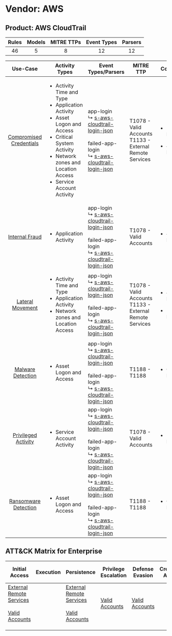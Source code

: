 Vendor: AWS
===========
Product: AWS CloudTrail
-----------------------
| Rules | Models | MITRE TTPs | Event Types | Parsers |
|:-----:|:------:|:----------:|:-----------:|:-------:|
|  46   |   5    |     8      |     12      |   12    |

|                                 Use-Case                                  | Activity Types                                                                                                                                                                                                    | Event Types/Parsers                                                                                                                                                                                                               | MITRE TTP                                                      | Content                                              |
|:-------------------------------------------------------------------------:| ----------------------------------------------------------------------------------------------------------------------------------------------------------------------------------------------------------------- | --------------------------------------------------------------------------------------------------------------------------------------------------------------------------------------------------------------------------------- | -------------------------------------------------------------- | ---------------------------------------------------- |
| [Compromised Credentials](../UseCases/usecase_compromised_credentials.md) | <ul><li>Activity Time  and Type</li><li>Application Activity</li><li>Asset Logon and Access</li><li>Critical System Activity</li><li>Network zones and Location Access</li><li>Service Account Activity</li></ul> |  app-login<br> ↳ [s-aws-cloudtrail-login-json](../Parsers/parserContent_s-aws-cloudtrail-login-json.md)<br><br> failed-app-login<br> ↳ [s-aws-cloudtrail-login-json](../Parsers/parserContent_s-aws-cloudtrail-login-json.md)<br> | T1078 - Valid Accounts<br>T1133 - External Remote Services<br> | <ul><li>25 Rules</li></ul><ul><li>4 Models</li></ul> |
|          [Internal Fraud](../UseCases/usecase_internal_fraud.md)          | <ul><li>Application Activity</li></ul>                                                                                                                                                                            |  app-login<br> ↳ [s-aws-cloudtrail-login-json](../Parsers/parserContent_s-aws-cloudtrail-login-json.md)<br><br> failed-app-login<br> ↳ [s-aws-cloudtrail-login-json](../Parsers/parserContent_s-aws-cloudtrail-login-json.md)<br> | T1078 - Valid Accounts<br>                                     | <ul><li>4 Rules</li></ul>                            |
|        [Lateral Movement](../UseCases/usecase_lateral_movement.md)        | <ul><li>Activity Time  and Type</li><li>Application Activity</li><li>Network zones and Location Access</li></ul>                                                                                                  |  app-login<br> ↳ [s-aws-cloudtrail-login-json](../Parsers/parserContent_s-aws-cloudtrail-login-json.md)<br><br> failed-app-login<br> ↳ [s-aws-cloudtrail-login-json](../Parsers/parserContent_s-aws-cloudtrail-login-json.md)<br> | T1078 - Valid Accounts<br>T1133 - External Remote Services<br> | <ul><li>4 Rules</li></ul><ul><li>1 Models</li></ul>  |
|       [Malware Detection](../UseCases/usecase_malware_detection.md)       | <ul><li>Asset Logon and Access</li></ul>                                                                                                                                                                          |  app-login<br> ↳ [s-aws-cloudtrail-login-json](../Parsers/parserContent_s-aws-cloudtrail-login-json.md)<br><br> failed-app-login<br> ↳ [s-aws-cloudtrail-login-json](../Parsers/parserContent_s-aws-cloudtrail-login-json.md)<br> | T1188 - T1188<br>                                              | <ul><li>6 Rules</li></ul>                            |
|     [Privileged Activity](../UseCases/usecase_privileged_activity.md)     | <ul><li>Service Account Activity</li></ul>                                                                                                                                                                        |  app-login<br> ↳ [s-aws-cloudtrail-login-json](../Parsers/parserContent_s-aws-cloudtrail-login-json.md)<br><br> failed-app-login<br> ↳ [s-aws-cloudtrail-login-json](../Parsers/parserContent_s-aws-cloudtrail-login-json.md)<br> | T1078 - Valid Accounts<br>                                     | <ul><li>1 Rules</li></ul>                            |
|    [Ransomware Detection](../UseCases/usecase_ransomware_detection.md)    | <ul><li>Asset Logon and Access</li></ul>                                                                                                                                                                          |  app-login<br> ↳ [s-aws-cloudtrail-login-json](../Parsers/parserContent_s-aws-cloudtrail-login-json.md)<br><br> failed-app-login<br> ↳ [s-aws-cloudtrail-login-json](../Parsers/parserContent_s-aws-cloudtrail-login-json.md)<br> | T1188 - T1188<br>                                              | <ul><li>6 Rules</li></ul>                            |

ATT&CK Matrix for Enterprise
----------------------------
| Initial Access                                                                                                                                   | Execution | Persistence                                                                                                                                      | Privilege Escalation                                                | Defense Evasion                                                     | Credential Access | Discovery | Lateral Movement | Collection | Command and Control | Exfiltration | Impact |
| ------------------------------------------------------------------------------------------------------------------------------------------------ | --------- | ------------------------------------------------------------------------------------------------------------------------------------------------ | ------------------------------------------------------------------- | ------------------------------------------------------------------- | ----------------- | --------- | ---------------- | ---------- | ------------------- | ------------ | ------ |
| [External Remote Services](https://attack.mitre.org/techniques/T1133)<br><br>[Valid Accounts](https://attack.mitre.org/techniques/T1078)<br><br> |           | [External Remote Services](https://attack.mitre.org/techniques/T1133)<br><br>[Valid Accounts](https://attack.mitre.org/techniques/T1078)<br><br> | [Valid Accounts](https://attack.mitre.org/techniques/T1078)<br><br> | [Valid Accounts](https://attack.mitre.org/techniques/T1078)<br><br> |                   |           |                  |            |                     |              |        |